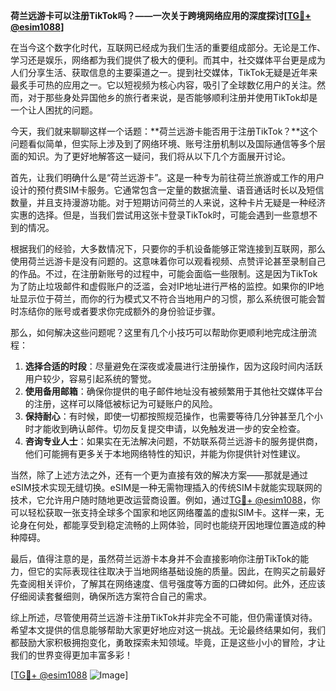 **荷兰远游卡可以注册TikTok吗？——一次关于跨境网络应用的深度探讨[[TG💪+ @esim1088](https://t.me/s/esim1088)]**

在当今这个数字化时代，互联网已经成为我们生活的重要组成部分。无论是工作、学习还是娱乐，网络都为我们提供了极大的便利。而其中，社交媒体平台更是成为人们分享生活、获取信息的主要渠道之一。提到社交媒体，TikTok无疑是近年来最炙手可热的应用之一。它以短视频为核心内容，吸引了全球数亿用户的关注。然而，对于那些身处异国他乡的旅行者来说，是否能够顺利注册并使用TikTok却是一个让人困扰的问题。

今天，我们就来聊聊这样一个话题：**荷兰远游卡能否用于注册TikTok？**这个问题看似简单，但实际上涉及到了网络环境、账号注册机制以及国际通信等多个层面的知识。为了更好地解答这一疑问，我们将从以下几个方面展开讨论。

首先，让我们明确什么是“荷兰远游卡”。这是一种专为前往荷兰旅游或工作的用户设计的预付费SIM卡服务。它通常包含一定量的数据流量、语音通话时长以及短信数量，并且支持漫游功能。对于短期访问荷兰的人来说，这种卡片无疑是一种经济实惠的选择。但是，当我们尝试用这张卡登录TikTok时，可能会遇到一些意想不到的情况。

根据我们的经验，大多数情况下，只要你的手机设备能够正常连接到互联网，那么使用荷兰远游卡是没有问题的。这意味着你可以观看视频、点赞评论甚至录制自己的作品。不过，在注册新账号的过程中，可能会面临一些限制。这是因为TikTok为了防止垃圾邮件和虚假账户的泛滥，会对IP地址进行严格的监控。如果你的IP地址显示位于荷兰，而你的行为模式又不符合当地用户的习惯，那么系统很可能会暂时冻结你的账号或者要求你完成额外的身份验证步骤。

那么，如何解决这些问题呢？这里有几个小技巧可以帮助你更顺利地完成注册流程：

1. **选择合适的时段**：尽量避免在深夜或凌晨进行注册操作，因为这段时间内活跃用户较少，容易引起系统的警觉。
2. **使用备用邮箱**：确保你提供的电子邮件地址没有被频繁用于其他社交媒体平台的注册，这样可以降低被标记为可疑账户的风险。
3. **保持耐心**：有时候，即使一切都按照规范操作，也需要等待几分钟甚至几个小时才能收到确认邮件。切勿反复提交申请，以免触发进一步的安全检查。
4. **咨询专业人士**：如果实在无法解决问题，不妨联系荷兰远游卡的服务提供商，他们可能拥有更多关于本地网络特性的知识，并能为你提供针对性建议。

当然，除了上述方法之外，还有一个更为直接有效的解决方案——那就是通过eSIM技术实现无缝切换。eSIM是一种无需物理插入的传统SIM卡就能实现联网的技术，它允许用户随时随地更改运营商设置。例如，通过[TG💪+ @esim1088](https://t.me/s/esim1088)，你可以轻松获取一张支持全球多个国家和地区网络覆盖的虚拟SIM卡。这样一来，无论身在何处，都能享受到稳定流畅的上网体验，同时也能绕开因地理位置造成的种种障碍。

最后，值得注意的是，虽然荷兰远游卡本身并不会直接影响你注册TikTok的能力，但它的实际表现往往取决于当地网络基础设施的质量。因此，在购买之前最好先查阅相关评价，了解其在网络速度、信号强度等方面的口碑如何。此外，还应该仔细阅读套餐细则，确保所选方案符合自己的需求。

综上所述，尽管使用荷兰远游卡注册TikTok并非完全不可能，但仍需谨慎对待。希望本文提供的信息能够帮助大家更好地应对这一挑战。无论最终结果如何，我们都鼓励大家积极拥抱变化，勇敢探索未知领域。毕竟，正是这些小小的冒险，才让我们的世界变得更加丰富多彩！

[[TG💪+ @esim1088](https://t.me/s/esim1088) ![Image](https://i.postimg.cc/4NQfJmqS/Snipaste-2025-05-13-00-14-12.png)]